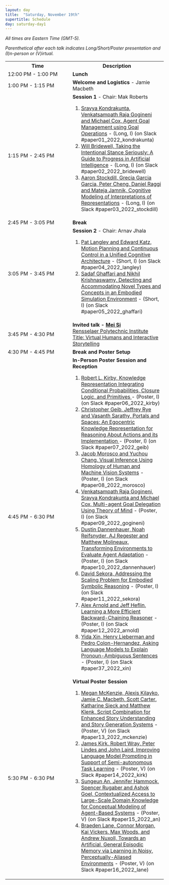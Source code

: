 ```yaml
---
layout: day
title:  "Saturday, November 19th"
supertitle: Schedule
day: saturday-day1
---
```



<!--
This day's session talks are available on YouTube
at
[ACS 2021 Day 1](https://www.youtube.com/playlist?list=PL-1wKlUbAzGSlUlf92yCfbYlUV8WWkuFT).
Invited talks are linked directly as shown below.

Paper PDFs are available by clicking on talk titles. For slides, click on
(S) after title, or look in the corresponding Slack channel.
-->
*All times are Eastern Time (GMT-5).*

*Parenthetical after each talk indicates Long/Short/Poster presentation and (I)n-person or (V)irtual.*


<table>
<tr>
<th width=190px> Time </th>
<th> Description </th>
</tr>

<tr>
<td> <span class="schedtime"> 12:00 PM - 1:00 PM </span></td>
<td>  <b> Lunch </b> </td>
</tr>

  
<tr>
<td> <span class="schedtime"> 1:00 PM - 1:15 PM </span></td>
<td>  <b> Welcome and Logistics </b> - Jamie Macbeth </td>
</tr>

<tr>
  <td id="session1"> <span class="schedtime"> 1:15 PM - 2:45 PM </span></td><td> <b> Session 1 </b> - Chair: Mak Roberts
  
<!-- format from 2021, will we have slides? -->
  <!--

  <ol>
   <li> <a href="{{site.baseurl}}/data/ACS-21_paper_6.pdf">An Analysis and
  Comparison of ACT-R and Soar</a> - <a href="{{site.baseurl}}/data/slides/paper06-slides-laird.pdf">(S)</a>, John Laird. <a
  onClick="goToSlackChannel(6)"> (on Slack #paper06-laird)</a></li>
   <li> <a href="{{site.baseurl}}/data/ACS-21_paper_9.pdf">Deep Goal
  Reasoning: An Analysis</a> - <a href="{{site.baseurl}}/data/slides/paper09-slides-yuan.pdf">(S)</a>, Weihang Yuan and Hector Munoz-Avila. <a
  onClick="goToSlackChannel(9)"> (on Slack #paper09-yuan)</a></li>
   <li> <a href="{{site.baseurl}}/data/ACS-21_paper_33.pdf">Scaling Challenges in
    Explanatory Reasoning</a> - <a href="{{site.baseurl}}/data/slides/paper33-slides-langley.pdf">(S)</a>,  Pat Langley and Mohan Sridharan.<a
  onClick="goToSlackChannel(33)"> (on Slack #paper33-langley)</a></li>
  </ol>
-->

  <ol>
   <li> <a href="{{site.baseurl}}/data/acs22_paper-9367.pdf">Sravya Kondrakunta, Venkatsampath Raja Gogineni and Michael Cox, Agent Goal Management using Goal Operations</a> - (Long, I) <a onClick="goToSlackChannel(1)">(on Slack #paper01_2022_kondrakunta)</a></li>
    <li> <a href="{{site.baseurl}}/data/acs22_paper-8679.pdf">Will Bridewell, Taking the Intentional Stance Seriously: A Guide to Progress in Artificial Intelligence</a> - (Long, I) <a onClick="goToSlackChannel(2)">(on Slack #paper02_2022_bridewell)</a></li>
    <li> <a href="{{site.baseurl}}/data/acs22_paper-4252.pdf">Aaron Stockdill, Grecia Garcia Garcia, Peter Cheng, Daniel Raggi and Mateja Jamnik, Cognitive Modeling of Interpretations of Representations</a> - (Long, I) <a onClick="goToSlackChannel(3)">(on Slack #paper03_2022_stockdill)</a></li>
  </ol>
  
  </td>
</tr>
<tr>
  <td> <span class="schedtime"> 2:45 PM - 3:05 PM </span></td>
  <td>  <b> Break</b> </td>
</tr>
<tr>
  <td id="session2"> <span class="schedtime"> 3:05 PM - 3:45 PM </span></td><td> <b> Session 2 </b> - Chair: Arnav Jhala
<!-- ###### Chaired by TBD -->

  <ol>
   <li> <a href="{{site.baseurl}}/data/acs22_paper-396.pdf">Pat Langley and Edward Katz, Motion Planning and Continuous Control in a Unified Cognitive Architecture</a> - (Short, I) <a onClick="goToSlackChannel(4)">(on Slack #paper04_2022_langley)</a></li>
    <!-- Nikhil Krishnaswamy.  "I will be attending remotely, but Sadaf is planning to be there in person.  We will share the presentation of our paper.  However, I am giving a virtual tutorial at AACL on November 20th.  I'm not sure what time of day I need to be at that, but it will be 3 hours, so I would request that our talk at ACS not be scheduled on November 20." -->
   <li> <a href="{{site.baseurl}}/data/acs22_paper-3157.pdf">Sadaf Ghaffari and Nikhil Krishnaswamy, Detecting and Accommodating Novel Types and Concepts in an Embodied Simulation Environment</a> - (Short, I) <a onClick="goToSlackChannel(5)">(on Slack #paper05_2022_ghaffari)</a></li>
  </ol>
  
  </td>
</tr>

<tr>
  <td> <span class="schedtime"> 3:45 PM - 4:30 PM </span></td>
  <td> <b>  Invited talk - <a href="{{site.baseurl}}/speakers/Mei_Si/"> Mei Si</a>   </b><br>
<a href="https://faculty.rpi.edu/mei-si">Rensselaer Polytechnic Institute</a><br>
<a href="{{site.baseurl}}/talks/#mei_si">Title: Virtual Humans and Interactive Storytelling</a> 
    
<!-- Invited talk example from last year -->
<!--
<a href="{{site.baseurl}}/speakers/gerd_gigerenzer/"> Gerd
Gigerenzer</a>   </b><br>
<a href="https://www.mpib-berlin.mpg.de/staff/gerd-gigerenzer">Director of
the Harding Center for Risk Literacy, University of Potsdam</a><br>
<a href="{{site.baseurl}}/talks/#gigerenzer">Psychological AI: Simplicity and Transparency in Prediction</a> 
- <a href="{{site.baseurl}}/data/slides/invited-Gigerenzer-slides.pdf">(S)</a>
 <a onClick="goToSlackChannel(101)"> (on Slack #invited01-gigerenzer)</a>
 or <a
 href="https://www.youtube.com/watch?v=AYBFA2rUhrE&list=PL-1wKlUbAzGSdwkBuFJhELkCQ6Hz9u60C&index=4">View
 on YouTube</a>
-->

  </td>
</tr>
<tr>
  <td> <span class="schedtime"> 4:30 PM - 4:45 PM </span></td>
  <td>  <b> Break and Poster Setup</b> </td>
</tr>
<tr>
  <td id="poster1"> <span class="schedtime"> 4:45 PM - 6:30 PM </span></td><td> <b> In-Person Poster Session and Reception </b>
<!-- ###### Chaired by TBD -->

  <ol>
   <li> <a href="{{site.baseurl}}/data/acs22_paper-168.pdf">Robert L. Kirby, Knowledge Representation Integrating Conditional Probabilities, Closure Logic, and Primitives </a> - (Poster, I) <a onClick="goToSlackChannel(6)">(on Slack #paper06_2022_kirby)</a></li>
   <li> <a href="{{site.baseurl}}/data/acs22_paper-757.pdf">	Christopher Geib, Jeffrey Rye and Vasanth Sarathy, Portals and Spaces: An Egocentric Knowledge Representation for Reasoning About Actions and its Implementation </a> - (Poster, I) <a onClick="goToSlackChannel(7)">(on Slack #paper07_2022_geib)</a></li>
   <li> <a href="{{site.baseurl}}/data/acs22_paper-1019.pdf">Jacob Morosco and Yuchou Chang, Visual Inference Using Homology of Human and Machine Vision Systems</a> - (Poster, I) <a onClick="goToSlackChannel(8)">(on Slack #paper08_2022_morosco)</a></li>
    <li> <a href="{{site.baseurl}}/data/acs22_paper-1124.pdf">Venkatsampath Raja Gogineni, Sravya Kondrakunta and Michael Cox, Multi-agent Goal Delegation Using Theory of Mind</a> - (Poster, I) <a onClick="goToSlackChannel(9)">(on Slack #paper09_2022_gogineni)</a></li>
    <li> <a href="{{site.baseurl}}/data/acs22_paper-1545.pdf">Dustin Dannenhauer, Noah Reifsnyder, AJ Regester and Matthew Molineaux, Transforming Environments to Evaluate Agent Adaptation</a> - (Poster, I) <a onClick="goToSlackChannel(10)">(on Slack #paper10_2022_dannenhauer)</a></li>
    <li> <a href="{{site.baseurl}}/data/acs22_paper-1568.pdf">David Sekora, Addressing the Scaling Problem for Embodied Symbolic Reasoning</a> - (Poster, I) <a onClick="goToSlackChannel(11)">(on Slack #paper11_2022_sekora)</a></li>
    <li> <a href="{{site.baseurl}}/data/acs22_paper-1694.pdf">Alex Arnold and Jeff Heflin, Learning a More Efficient Backward-Chaining Reasoner</a> - (Poster, I) <a onClick="goToSlackChannel(12)">(on Slack #paper12_2022_arnold)</a></li>
    <li> <a href="{{site.baseurl}}/data/acs22_paper-1492.pdf">Yida Xin, Henry Lieberman and Pedro Colon-Hernandez, Asking Language Models to Explain Pronoun-Ambiguous Sentences</a> - (Poster, I) <a onClick="goToSlackChannel(12)">(on Slack #paper37_2022_xin)</a></li>
  </ol>
  
  </td>
</tr>

<tr>
  <td id="poster2"> <span class="schedtime"> 5:30 PM - 6:30 PM </span></td><td> <b> Virtual Poster Session </b>
<!-- ###### Chaired by TBD -->

  <ol>
    <li> <a href="{{site.baseurl}}/data/acs22_paper-1217.pdf">Megan McKenzie, Alexis Kilayko, Jamie C. Macbeth, Scott Carter, Katharine Sieck and Matthew Klenk, Script Combination for Enhanced Story Understanding and Story Generation Systems</a> - (Poster, V) <a onClick="goToSlackChannel(13)">(on Slack #paper13_2022_mckenzie)</a></li>
    <li> <a href="{{site.baseurl}}/data/acs22_paper-3723.pdf">James Kirk, Robert Wray, Peter Lindes and John Laird, Improving Language Model Prompting in Support of Semi-autonomous Task Learning</a> - (Poster, V) <a onClick="goToSlackChannel(14)">(on Slack #paper14_2022_kirk)</a></li>
    <li> <a href="{{site.baseurl}}/data/acs22_paper-9282.pdf">Sungeun An, Jennifer Hammock, Spencer Rugaber and Ashok Goel, Contextualized Access to Large-Scale Domain Knowledge for Conceptual Modeling of Agent-Based Systems</a> - (Poster, V) <a onClick="goToSlackChannel(15)">(on Slack #paper15_2022_an)</a></li>  
    <li> <a href="{{site.baseurl}}/data/acs22_paper-7339.pdf">Braeden Lane, Connor Morgan, Kai Vickers, Max Woods, and Andrew Nuxoll, Towards an Artificial, General Episodic Memory via Learning in Noisy, Perceptually-Aliased Environments</a> - (Poster, V) <a onClick="goToSlackChannel(16)">(on Slack #paper16_2022_lane)</a></li>    
  </ol>
  
  </td>
</tr>
  
</table>

